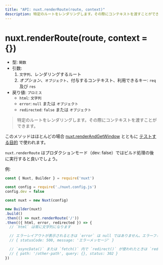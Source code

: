 ```yaml
---
title: "API: nuxt.renderRoute(route, context)"
description: 特定のルートをレンダリングします。その際にコンテキストを渡すことができます。
---
```


# nuxt.renderRoute(route, context = {})

- 型: `関数`
- 引数:
  1. `文字列`、レンダリングするルート
  2. *オプション*、`オブジェクト`、付与するコンテキスト、利用できるキー: `req` 及び `res`
- 戻り値: `プロミス`
  - `html`: `文字列`
  - `error`: `null` または `オブジェクト`
  - `redirected`: `false` または `オブジェクト`

> 特定のルートをレンダリングします。その際にコンテキストを渡すことができます。

このメソッドはほとんどの場合 [nuxt.renderAndGetWindow](/api/nuxt-render-and-get-window) とともに [テストする目的](/guide/development-tools#エンドツーエンドテスト) で使われます。

<div class="Alert Alert--orange">

`nuxt.renderRoute` はプロダクションモード（dev: false）ではビルド処理の後に実行すると良いでしょう。

</div>

例:

```js
const { Nuxt, Builder } = require('nuxt')

const config = require('./nuxt.config.js')
config.dev = false

const nuxt = new Nuxt(config)

new Builder(nuxt)
.build()
.then(() => nuxt.renderRoute('/'))
.then(({ html, error, redirected }) => {
  // `html` は常に文字列になります

  // エラーレイアウトが表示されるときは `error` は null ではありません。エラーフォーマットは下記:
  // { statusCode: 500, message: 'エラーメッセージ' }

  // `asyncData()` または `fetch()` 内で `redirect()` が使われたときは `redirected` は `false` ではありません
  // { path: '/other-path', query: {}, status: 302 }
})
```
